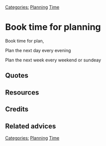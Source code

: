 [Categories:](../Categories/index.md) [Planning](../Categories/Planning.md) [Time](../Categories/Time.md)
# Book time for planning

Book time for plan,

Plan the next day every evening

Plan the next week every weekend or sundeay

## Quotes

## Resources

## Credits

## Related advices


[Categories:](../Categories/index.md) [Planning](../Categories/Planning.md) [Time](../Categories/Time.md)
